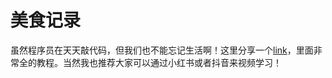 # 美食记录
虽然程序员在天天敲代码，但我们也不能忘记生活啊！这里分享一个[link](https://cook.aiurs.co/)，里面非常全的教程。当然我也推荐大家可以通过小红书或者抖音来视频学习！